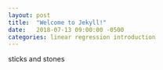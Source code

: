 ```yaml
---
layout: post
title:  "Welcome to Jekyll!"
date:   2018-07-13 09:00:00 -0500
categories: linear regression introduction
---
```


sticks and stones
